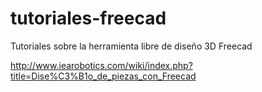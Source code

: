 tutoriales-freecad
==================

Tutoriales sobre la herramienta libre de diseño 3D Freecad

http://www.iearobotics.com/wiki/index.php?title=Dise%C3%B1o_de_piezas_con_Freecad

